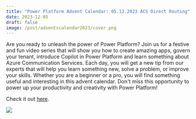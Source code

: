 ```yaml
---
title: "Power Platform Advent Calendar: 05.12.2023 ACS Direct Routing"
date: 2023-12-05
draft: false
image: /post/adventscalendar2023/cover.png
---
```


Are you ready to unleash the power of Power Platform? Join us for a festive and fun video series that will show you how to create amazing apps, govern your tenant, introduce Copilot in Power Platform and learn something about Azure Communication Services. Each day, you will get a new tip from our experts that will help you learn something new, solve a problem, or improve your skills. Whether you are a beginner or a pro, you will find something useful and interesting in this advent calendar. Don't miss this opportunity to power up your productivity and creativity with Power Platform!

Check it out [here](https://youtu.be/tXYEqaIDicw).

[![](video.png)](https://youtu.be/tXYEqaIDicw)
